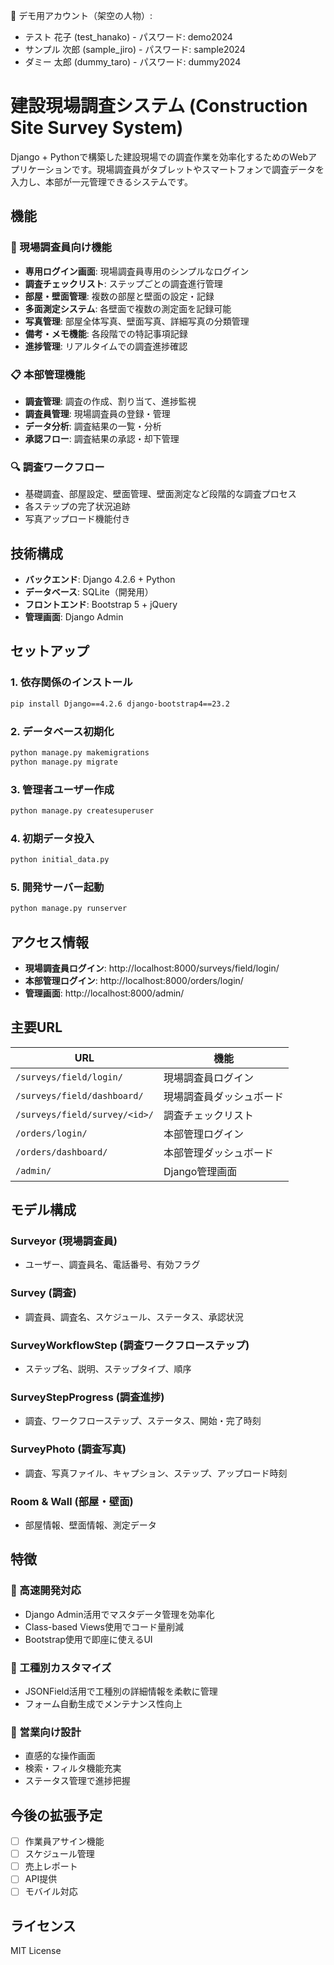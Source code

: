   🔐 デモ用アカウント（架空の人物）:
  - テスト 花子 (test_hanako) - パスワード: demo2024
  - サンプル 次郎 (sample_jiro) - パスワード: sample2024
  - ダミー 太郎 (dummy_taro) - パスワード: dummy2024
  


# 建設現場調査システム (Construction Site Survey System)

Django + Pythonで構築した建設現場での調査作業を効率化するためのWebアプリケーションです。現場調査員がタブレットやスマートフォンで調査データを入力し、本部が一元管理できるシステムです。

## 機能

### 🎯 現場調査員向け機能
- **専用ログイン画面**: 現場調査員専用のシンプルなログイン
- **調査チェックリスト**: ステップごとの調査進行管理
- **部屋・壁面管理**: 複数の部屋と壁面の設定・記録
- **多面測定システム**: 各壁面で複数の測定面を記録可能
- **写真管理**: 部屋全体写真、壁面写真、詳細写真の分類管理
- **備考・メモ機能**: 各段階での特記事項記録
- **進捗管理**: リアルタイムでの調査進捗確認

### 📋 本部管理機能
- **調査管理**: 調査の作成、割り当て、進捗監視
- **調査員管理**: 現場調査員の登録・管理
- **データ分析**: 調査結果の一覧・分析
- **承認フロー**: 調査結果の承認・却下管理

### 🔍 調査ワークフロー
- 基礎調査、部屋設定、壁面管理、壁面測定など段階的な調査プロセス
- 各ステップの完了状況追跡
- 写真アップロード機能付き

## 技術構成

- **バックエンド**: Django 4.2.6 + Python
- **データベース**: SQLite（開発用）
- **フロントエンド**: Bootstrap 5 + jQuery
- **管理画面**: Django Admin

## セットアップ

### 1. 依存関係のインストール
```bash
pip install Django==4.2.6 django-bootstrap4==23.2
```

### 2. データベース初期化
```bash
python manage.py makemigrations
python manage.py migrate
```

### 3. 管理者ユーザー作成
```bash
python manage.py createsuperuser
```

### 4. 初期データ投入
```bash
python initial_data.py
```

### 5. 開発サーバー起動
```bash
python manage.py runserver
```

## アクセス情報

- **現場調査員ログイン**: http://localhost:8000/surveys/field/login/
- **本部管理ログイン**: http://localhost:8000/orders/login/
- **管理画面**: http://localhost:8000/admin/

## 主要URL

| URL | 機能 |
|-----|------|
| `/surveys/field/login/` | 現場調査員ログイン |
| `/surveys/field/dashboard/` | 現場調査員ダッシュボード |
| `/surveys/field/survey/<id>/` | 調査チェックリスト |
| `/orders/login/` | 本部管理ログイン |
| `/orders/dashboard/` | 本部管理ダッシュボード |
| `/admin/` | Django管理画面 |

## モデル構成

### Surveyor (現場調査員)
- ユーザー、調査員名、電話番号、有効フラグ

### Survey (調査)
- 調査員、調査名、スケジュール、ステータス、承認状況

### SurveyWorkflowStep (調査ワークフローステップ)
- ステップ名、説明、ステップタイプ、順序

### SurveyStepProgress (調査進捗)
- 調査、ワークフローステップ、ステータス、開始・完了時刻

### SurveyPhoto (調査写真)
- 調査、写真ファイル、キャプション、ステップ、アップロード時刻

### Room & Wall (部屋・壁面)
- 部屋情報、壁面情報、測定データ

## 特徴

### 🚀 高速開発対応
- Django Admin活用でマスタデータ管理を効率化
- Class-based Views使用でコード量削減
- Bootstrap使用で即座に使えるUI

### 🎨 工種別カスタマイズ
- JSONField活用で工種別の詳細情報を柔軟に管理
- フォーム自動生成でメンテナンス性向上

### 💼 営業向け設計
- 直感的な操作画面
- 検索・フィルタ機能充実
- ステータス管理で進捗把握

## 今後の拡張予定

- [ ] 作業員アサイン機能
- [ ] スケジュール管理
- [ ] 売上レポート
- [ ] API提供
- [ ] モバイル対応

## ライセンス

MIT License